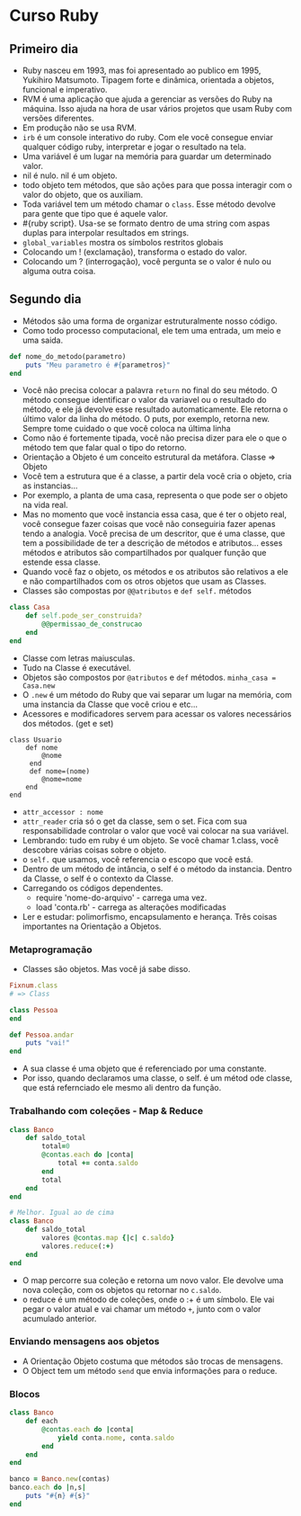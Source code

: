 # Curso Ruby

## Primeiro dia
- Ruby nasceu em 1993, mas foi apresentado ao publico em 1995, Yukihiro Matsumoto. Tipagem forte e dinâmica, orientada a objetos, funcional e imperativo.
- RVM é uma aplicação que ajuda a gerenciar as versões do Ruby na máquina. Isso ajuda na hora de usar vários projetos que usam  Ruby com versões diferentes.
- Em produção não se usa RVM.
- `irb` é um console interativo do ruby. Com ele você consegue enviar qualquer código ruby, interpretar e jogar o resultado na tela.
-  Uma variável é um lugar na memória para guardar um determinado valor.
- nil é nulo. nil é um objeto.
- todo objeto tem métodos, que são ações para que possa interagir com o valor do objeto, que os auxiliam.
- Toda variável tem um método chamar o `class`. Esse método devolve para gente que tipo que é aquele valor. 
- #{ruby script}. Usa-se se formato dentro de uma string com aspas duplas para interpolar resultados em strings. 
- `global_variables` mostra os símbolos restritos globais
- Colocando um ! (exclamação), transforma o estado do valor. 
- Colocando um ? (interrogação), você pergunta se o valor é nulo ou alguma outra coisa.


## Segundo dia
- Métodos são uma forma de organizar estruturalmente nosso código. 
- Como todo processo computacional, ele tem uma entrada, um meio e uma saida. 
```ruby
def nome_do_metodo(parametro)
    puts "Meu parametro é #{parametros}"
end 
```
- Você não precisa colocar a palavra `return` no final do seu método. O método consegue identificar o valor da variavel ou o resultado do método, e ele já devolve esse resultado automaticamente. Ele retorna o último valor da linha do método. O puts, por exemplo, retorna new. Sempre tome cuidado o que você coloca na última linha
- Como não é fortemente tipada, você não precisa dizer para ele o que o método tem que falar qual o tipo do retorno.
- Orientação a Objeto é um conceito estrutural da metáfora. Classe => Objeto
- Você tem a estrutura que é a classe, a partir dela você cria o objeto, cria as instancias...
- Por exemplo, a planta de uma casa, representa o que pode ser o objeto na vida real.
- Mas no momento que você instancia essa casa, que é ter o objeto real, você consegue fazer coisas que você não conseguiria fazer apenas tendo a analogia. Você precisa de um descritor, que é uma classe, que tem a possibilidade de ter a descrição de métodos e atributos... esses métodos e atributos são compartilhados por qualquer função que estende essa classe.
- Quando você faz o objeto, os métodos e os atributos são relativos a ele e não compartilhados com os otros objetos que usam as Classes.
- Classes são compostas por `@@atributos` e `def self.` métodos
```ruby
class Casa
    def self.pode_ser_construida?
        @@permissao_de_construcao
    end
end
```
- Classe com letras maiusculas.
- Tudo na Classe é executável.
- Objetos são compostos por `@atributos` e `def` métodos. `minha_casa = Casa.new`
- O `.new` é um método do Ruby que vai separar um lugar na memória, com uma instancia da Classe que você criou e etc...
- Acessores e modificadores servem para acessar os valores necessários dos métodos. (get e set)
```
class Usuario
    def nome
        @nome
     end
     def nome=(nome)
        @nome=nome
    end
end
```
- `attr_accessor : nome`
- `attr_reader` cria só o get da classe, sem o set. Fica com sua responsabilidade controlar o valor que você vai colocar na sua variável. 
- Lembrando: tudo em ruby é um objeto. Se você chamar 1.class, você descobre várias coisas sobre o objeto.
- o `self.` que usamos, você referencia o escopo que você está.
- Dentro de um método de intância, o self é o método da instancia. Dentro da Classe, o self é o contexto da Classe.
- Carregando os códigos dependentes.
    - require 'nome-do-arquivo' - carrega uma vez.
    - load 'conta.rb' - carrega as alterações modificadas
- Ler e estudar: polimorfismo, encapsulamento e herança. Três coisas importantes na Orientação a Objetos.

### Metaprogramação
- Classes são objetos. Mas você já sabe disso.

```ruby
Fixnum.class
# => Class

class Pessoa
end

def Pessoa.andar
    puts "vai!"
end
```

- A sua classe é uma objeto que é referenciado por uma constante.
- Por isso, quando declaramos uma classe, o self. é um métod ode classe, que está refernciado ele mesmo ali dentro da função.

### Trabalhando com coleções - Map & Reduce

```ruby
class Banco
    def saldo_total
        total=0
        @contas.each do |conta|
            total += conta.saldo
        end
        total
    end
end

# Melhor. Igual ao de cima
class Banco
    def saldo_total
        valores @contas.map {|c| c.saldo}
        valores.reduce(:+)
    end
end
```

- O map percorre sua coleção e retorna um novo valor. Ele devolve uma nova coleção, com os objetos qu retornar no `c.saldo`.
- o reduce é um método de coleções, onde o :+ é um símbolo. Ele vai pegar o valor atual e vai chamar um método `+`, junto com o valor acumulado anterior.

### Enviando mensagens aos objetos
- A Orientação Objeto costuma que métodos são trocas de mensagens.
- O Object tem um método `send` que envia informações para o reduce.

### Blocos

```ruby
class Banco
    def each
        @contas.each do |conta|
            yield conta.nome, conta.saldo
        end
    end
end

banco = Banco.new(contas)
banco.each do |n,s|
    puts "#{n} #{s}"
end
```